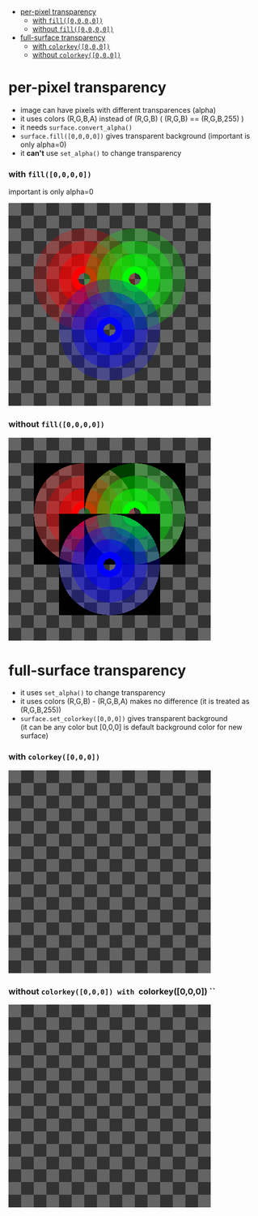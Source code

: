 - [per-pixel transparency](#per-pixel-transparency)
    - [with `fill([0,0,0,0])`](#with-fill0000)
    - [without `fill([0,0,0,0])`](#without-fill0000)
- [full-surface transparency](#full-surface-transparency)
    - [with `colorkey([0,0,0])`](#with-colorkey000)
    - [without `colorkey([0,0,0])`](#without-colorkey000)
    
# per-pixel transparency

- image can have pixels with different transparences (alpha)
- it uses colors (R,G,B,A) instead of (R,G,B) ( (R,G,B) == (R,G,B,255) )
- it needs `surface.convert_alpha()`
- `surface.fill([0,0,0,0])` gives transparent background (important is only alpha=0)
- it **can't** use `set_alpha()` to change transparency

### with `fill([0,0,0,0])`  

important is only alpha=0

![#1](screenshots/per-pixel.png?raw=true)

### without `fill([0,0,0,0])`

![#1](screenshots/per-pixel-without-fill.png?raw=true)

# full-surface transparency

- it uses `set_alpha()` to change transparency
- it uses colors (R,G,B) - (R,G,B,A) makes no difference (it is treated as (R,G,B,255))
- `surface.set_colorkey([0,0,0])` gives transparent background   
(it can be any color but [0,0,0] is default background color for new surface)

###  with `colorkey([0,0,0])`

![#1](screenshots/full-surface.gif?raw=true)

### without `colorkey([0,0,0]) with `colorkey([0,0,0]) ``

![#1](screenshots/full-surface-without-colorkey.gif?raw=true)
